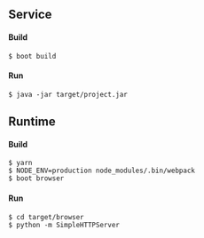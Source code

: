 ## Service
#### Build
    $ boot build
#### Run
    $ java -jar target/project.jar

## Runtime
#### Build
    $ yarn
    $ NODE_ENV=production node_modules/.bin/webpack
    $ boot browser
#### Run
    $ cd target/browser
    $ python -m SimpleHTTPServer
